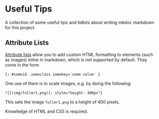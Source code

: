 # Useful Tips

A collection of some useful tips and tidbits about writing mkdoc markdown for this project.

## Attribute Lists

[Attribute lists](https://python-markdown.github.io/extensions/attr_list/) allow you to add custom HTML formatting to elements (such as images) inline in markdown, which is not supported by default. They come in the form

    {: #someid .someclass somekey='some value' }

One use of them is to scale images, e.g. by doing the following:

    ![](img/fuller1.png){: style="height: 400px"}

This sets the image `fuller1.png` to a height of 400 pixels. 

Knowledge of HTML and CSS is required.  
